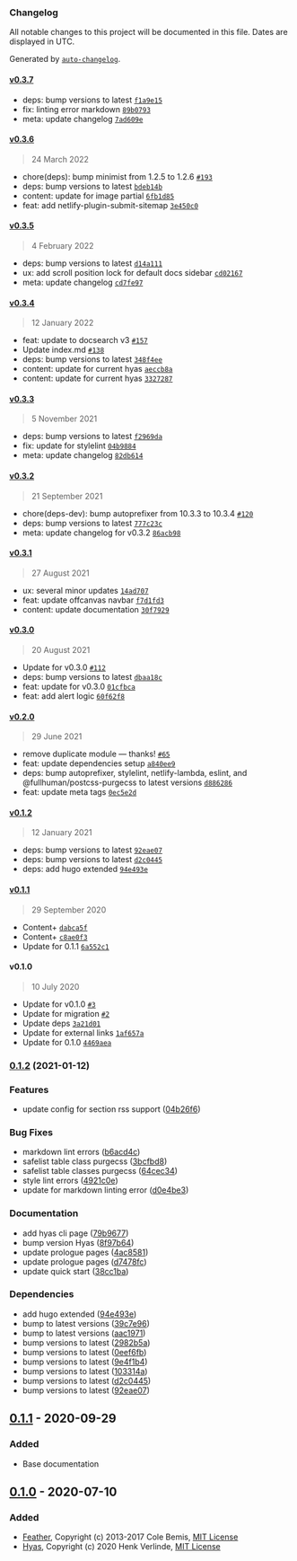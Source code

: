 ### Changelog

All notable changes to this project will be documented in this file. Dates are displayed in UTC.

Generated by [`auto-changelog`](https://github.com/CookPete/auto-changelog).

#### [v0.3.7](https://github.com/h-enk/gethyas.com/compare/v0.3.6...v0.3.7)

- deps: bump versions to latest [`f1a9e15`](https://github.com/h-enk/gethyas.com/commit/f1a9e1575058a599df4e7a8ce633c436889542fd)
- fix: linting error markdown [`89b0793`](https://github.com/h-enk/gethyas.com/commit/89b079314ca3ecc9564c66e44108c345e607cbbf)
- meta: update changelog [`7ad609e`](https://github.com/h-enk/gethyas.com/commit/7ad609e0e5ce9962173a7e9ecabd72fc101eaeed)

#### [v0.3.6](https://github.com/h-enk/gethyas.com/compare/v0.3.5...v0.3.6)

> 24 March 2022

- chore(deps): bump minimist from 1.2.5 to 1.2.6 [`#193`](https://github.com/h-enk/gethyas.com/pull/193)
- deps: bump versions to latest [`bdeb14b`](https://github.com/h-enk/gethyas.com/commit/bdeb14bb6860546febaec9eac6ec8ca2b6b17a80)
- content: update for image partial [`6fb1d85`](https://github.com/h-enk/gethyas.com/commit/6fb1d851cd3e5f4242baa363b3260e52086d4fea)
- feat: add netlify-plugin-submit-sitemap [`3e450c0`](https://github.com/h-enk/gethyas.com/commit/3e450c04c49bda7a1d0bf23c3f2d723e7c4312e1)

#### [v0.3.5](https://github.com/h-enk/gethyas.com/compare/v0.3.4...v0.3.5)

> 4 February 2022

- deps: bump versions to latest [`d14a111`](https://github.com/h-enk/gethyas.com/commit/d14a111012c460321096579dbc69a667ed3208d7)
- ux: add scroll position lock for default docs sidebar [`cd02167`](https://github.com/h-enk/gethyas.com/commit/cd02167308ed4f0b767aa364ce590583e149fd4e)
- meta: update changelog [`cd7fe97`](https://github.com/h-enk/gethyas.com/commit/cd7fe97ba90eb8f26bf80f00601ad3324e8a5cfa)

#### [v0.3.4](https://github.com/h-enk/gethyas.com/compare/v0.3.3...v0.3.4)

> 12 January 2022

- feat: update to docsearch v3 [`#157`](https://github.com/h-enk/gethyas.com/pull/157)
- Update index.md [`#138`](https://github.com/h-enk/gethyas.com/pull/138)
- deps: bump versions to latest [`348f4ee`](https://github.com/h-enk/gethyas.com/commit/348f4eee77751ad9c02691c5d374eac6a1b347b2)
- content: update for current hyas [`aeccb8a`](https://github.com/h-enk/gethyas.com/commit/aeccb8acd0e6d9b88d1bbcefeba10236b3f195da)
- content: update for current hyas [`3327287`](https://github.com/h-enk/gethyas.com/commit/3327287dec0a7134536029e0d9d8fdc31f21bb70)

#### [v0.3.3](https://github.com/h-enk/gethyas.com/compare/v0.3.2...v0.3.3)

> 5 November 2021

- deps: bump versions to latest [`f2969da`](https://github.com/h-enk/gethyas.com/commit/f2969da9c89f6c181837a3d7a3b69341287a006e)
- fix: update for stylelint [`04b9884`](https://github.com/h-enk/gethyas.com/commit/04b9884f3ed6feca6e7aac29c08986ece54ed334)
- meta: update changelog [`82db614`](https://github.com/h-enk/gethyas.com/commit/82db61455c7a174b3493a4d8852f218eefe57b82)

#### [v0.3.2](https://github.com/h-enk/gethyas.com/compare/v0.3.1...v0.3.2)

> 21 September 2021

- chore(deps-dev): bump autoprefixer from 10.3.3 to 10.3.4 [`#120`](https://github.com/h-enk/gethyas.com/pull/120)
- deps: bump versions to latest [`777c23c`](https://github.com/h-enk/gethyas.com/commit/777c23c7e6b2a701b1314dc57abc3d26c8aa03b7)
- meta: update changelog for v0.3.2 [`86acb98`](https://github.com/h-enk/gethyas.com/commit/86acb98e67ad2b205f4df316319d4ce3b7dab571)

#### [v0.3.1](https://github.com/h-enk/gethyas.com/compare/v0.3.0...v0.3.1)

> 27 August 2021

- ux: several minor updates [`14ad707`](https://github.com/h-enk/gethyas.com/commit/14ad707ff763245d80a845ed3b94c72697d5d1b0)
- feat: update offcanvas navbar [`f7d1fd3`](https://github.com/h-enk/gethyas.com/commit/f7d1fd3c978ee2c859657523952594553634e79e)
- content: update documentation [`30f7929`](https://github.com/h-enk/gethyas.com/commit/30f7929ac42e3463fccfc9b9e1c220348170e35e)

#### [v0.3.0](https://github.com/h-enk/gethyas.com/compare/v0.2.0...v0.3.0)

> 20 August 2021

- Update for v0.3.0 [`#112`](https://github.com/h-enk/gethyas.com/pull/112)
- deps: bump versions to latest [`dbaa18c`](https://github.com/h-enk/gethyas.com/commit/dbaa18c2ab75300156b7554bbda15c54e06e97a0)
- feat: update for v0.3.0 [`01cfbca`](https://github.com/h-enk/gethyas.com/commit/01cfbca97d1d2871e76f9fc1f96814a11ff00455)
- feat: add alert logic [`60f62f8`](https://github.com/h-enk/gethyas.com/commit/60f62f875cbd9c6c046ef104fd5144271df80158)

#### [v0.2.0](https://github.com/h-enk/gethyas.com/compare/v0.1.2...v0.2.0)

> 29 June 2021

- remove duplicate module — thanks! [`#65`](https://github.com/h-enk/gethyas.com/pull/65)
- feat: update dependencies setup [`a840ee9`](https://github.com/h-enk/gethyas.com/commit/a840ee94c3fba1cdcbf0f7bc0da09a2cd6e43cf1)
- deps: bump autoprefixer, stylelint, netlify-lambda, eslint, and @fullhuman/postcss-purgecss to latest versions [`d886286`](https://github.com/h-enk/gethyas.com/commit/d886286fe1bf2537c4c09ed0af559b2103340a05)
- feat: update meta tags [`0ec5e2d`](https://github.com/h-enk/gethyas.com/commit/0ec5e2d474afd62192e036146693165381061070)

#### [v0.1.2](https://github.com/h-enk/gethyas.com/compare/v0.1.1...v0.1.2)

> 12 January 2021

- deps: bump versions to latest [`92eae07`](https://github.com/h-enk/gethyas.com/commit/92eae0783ecaed9e3eac5786c8f1468923d061b2)
- deps: bump versions to latest [`d2c0445`](https://github.com/h-enk/gethyas.com/commit/d2c0445f90d85c995d8d6d2d0e8833ee5a2957c0)
- deps: add hugo extended [`94e493e`](https://github.com/h-enk/gethyas.com/commit/94e493e47ebf70e08f841980d207c1feb0966bb1)

#### [v0.1.1](https://github.com/h-enk/gethyas.com/compare/v0.1.0...v0.1.1)

> 29 September 2020

- Content+ [`dabca5f`](https://github.com/h-enk/gethyas.com/commit/dabca5f139845633a7296faea053374925f61cbf)
- Content+ [`c8ae0f3`](https://github.com/h-enk/gethyas.com/commit/c8ae0f38b8599bb7e60e16d3152fd1f8b8751bf0)
- Update for 0.1.1 [`6a552c1`](https://github.com/h-enk/gethyas.com/commit/6a552c16d4e7460abae231bdc4efbd9e25daf746)

#### v0.1.0

> 10 July 2020

- Update for v0.1.0 [`#3`](https://github.com/h-enk/gethyas.com/pull/3)
- Update for migration [`#2`](https://github.com/h-enk/gethyas.com/pull/2)
- Update deps [`3a21d01`](https://github.com/h-enk/gethyas.com/commit/3a21d0165773ee9ccd07346c29724bdc74fe4e22)
- Update for external links [`1af657a`](https://github.com/h-enk/gethyas.com/commit/1af657a2dd47a9339a29fdbb5f2aed2f146a2beb)
- Update for 0.1.0 [`4469aea`](https://github.com/h-enk/gethyas.com/commit/4469aea0598ccef90400291fefea586a1e9a94df)

<!-- auto-changelog-above -->

### [0.1.2](https://github.com/h-enk/gethyas.com/compare/v0.1.1...v0.1.2) (2021-01-12)


### Features

* update config for section rss support ([04b26f6](https://github.com/h-enk/gethyas.com/commit/04b26f6848242e4fadba3b377de594dd92611cac))


### Bug Fixes

* markdown lint errors ([b6acd4c](https://github.com/h-enk/gethyas.com/commit/b6acd4c3edac9764d525352413f0cd6a82002986))
* safelist table class purgecss ([3bcfbd8](https://github.com/h-enk/gethyas.com/commit/3bcfbd879f07d8e4b2dd4989069fa72bbee40494))
* safelist table classes purgecss ([64cec34](https://github.com/h-enk/gethyas.com/commit/64cec34bd2780a0bcfae27d0907569bb150668f0))
* style lint errors ([4921c0e](https://github.com/h-enk/gethyas.com/commit/4921c0ee172e3116f42a87b6b11e29c6f02de3eb))
* update for markdown linting error ([d0e4be3](https://github.com/h-enk/gethyas.com/commit/d0e4be3a9de6318f46b04f8738394703e39ff862))


### Documentation

* add hyas cli page ([79b9677](https://github.com/h-enk/gethyas.com/commit/79b9677b951cb78fa9466521686e1807a5426292))
* bump version Hyas ([8f97b64](https://github.com/h-enk/gethyas.com/commit/8f97b649c8583a6d422d308d0bca36f13b71f47c))
* update prologue pages ([4ac8581](https://github.com/h-enk/gethyas.com/commit/4ac85811148ddbe11252c5369f0d58a324d57879))
* update prologue pages ([d7478fc](https://github.com/h-enk/gethyas.com/commit/d7478fc1e323d4f58fd4a7039533332441695a19))
* update quick start ([38cc1ba](https://github.com/h-enk/gethyas.com/commit/38cc1ba89ac6e3dbce19eea843a7d3b57a796b34))


### Dependencies

* add hugo extended ([94e493e](https://github.com/h-enk/gethyas.com/commit/94e493e47ebf70e08f841980d207c1feb0966bb1))
* bump to latest versions ([39c7e96](https://github.com/h-enk/gethyas.com/commit/39c7e9644b258f56b7cfbaf3454c0420d18d5f28))
* bump to latest versions ([aac1971](https://github.com/h-enk/gethyas.com/commit/aac1971d5ff4382c352c8f9431ea59cdedb1e8fd))
* bump versions to latest ([2982b5a](https://github.com/h-enk/gethyas.com/commit/2982b5aeed3c9f8ae8e57ee261fef42659366331))
* bump versions to latest ([0eef6fb](https://github.com/h-enk/gethyas.com/commit/0eef6fb6577a987b34386f8a32fb36c9399d819e))
* bump versions to latest ([9e4f1b4](https://github.com/h-enk/gethyas.com/commit/9e4f1b4de8ca7cc6183dbb7ff38853185e6febd9))
* bump versions to latest ([103314a](https://github.com/h-enk/gethyas.com/commit/103314a8aa7d1c0f66911ebaf40dcc678c604799))
* bump versions to latest ([d2c0445](https://github.com/h-enk/gethyas.com/commit/d2c0445f90d85c995d8d6d2d0e8833ee5a2957c0))
* bump versions to latest ([92eae07](https://github.com/h-enk/gethyas.com/commit/92eae0783ecaed9e3eac5786c8f1468923d061b2))

## [0.1.1] - 2020-09-29

### Added

- Base documentation

## [0.1.0] - 2020-07-10

### Added

- [Feather](https://github.com/feathericons/feather), Copyright (c) 2013-2017 Cole Bemis, [MIT License](https://github.com/feathericons/feather/blob/master/LICENSE)
- [Hyas](https://github.com/h-enk/hyas), Copyright (c) 2020 Henk Verlinde, [MIT License](https://github.com/h-enk/hyas/blob/master/LICENSE)

[Unreleased]: https://github.com/h-enk/gethyas.com/compare/v0.1.1...HEAD
[0.1.1]: https://github.com/h-enk/gethyas.com/releases/tag/v0.1.1
[0.1.0]: https://github.com/h-enk/gethyas.com/releases/tag/v0.1.0